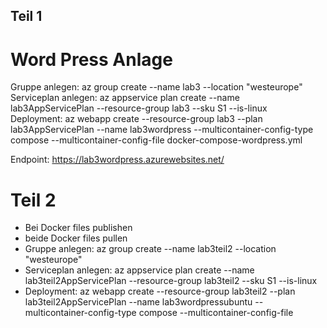 ## Teil 1
# Word Press Anlage
Gruppe anlegen: az group create --name lab3 --location "westeurope"          
Serviceplan anlegen: az appservice plan create --name lab3AppServicePlan --resource-group lab3 --sku S1 --is-linux         
Deployment: az webapp create --resource-group lab3 --plan lab3AppServicePlan --name lab3wordpress --multicontainer-config-type compose --multicontainer-config-file docker-compose-wordpress.yml

Endpoint: https://lab3wordpress.azurewebsites.net/

# Teil 2
- Bei Docker files publishen
- beide Docker files pullen
- Gruppe anlegen: az group create --name lab3teil2 --location "westeurope"          
- Serviceplan anlegen: az appservice plan create --name lab3teil2AppServicePlan --resource-group lab3teil2 --sku S1 --is-linux         
- Deployment: az webapp create --resource-group lab3teil2 --plan lab3teil2AppServicePlan --name lab3wordpressubuntu --multicontainer-config-type compose --multicontainer-config-file 